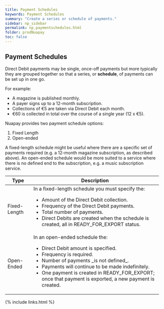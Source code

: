 ```yaml
---
title: Payment Schedules
keywords: Payment Schedules
summary: "Create a series or schedule of payments."
sidebar: np_sidebar
permalink: np_paymentschedules.html
folder: prodNuapay
toc: false
---
```



## Payment Schedules

Direct Debit payments may be single, once-off payments but more typically they are grouped together so that a series, or **schedule**, of payments can be set up in one go.

For example:
* A magazine is published monthly.
* A payer signs up to a 12-month subscription.  
* Collections of €5 are taken via Direct Debit each month.
* €60 is collected in total over the course of a single year (12 x €5).

Nuapay provides two payment schedule options:

1. Fixed Length
1. Open-ended

A fixed-length schedule might be useful where there are a specific set of payments required (e.g. a 12-month magazine subscription, as described above).
An open-ended schedule would be more suited to a service where there is no defined end to the subscription, e.g. a music subscription service.

<table>
<thead>
<tr>
<th>Type</th>
<th>Description</th>
</tr>
</thead>
<tbody>
<tr>
<td>Fixed-Length</td>
<td>In a fixed-length schedule you must specify the:<br/>
<ul>
<li>Amount of the Direct Debit collection.</li>
<li>Frequency of the Direct Debit payments.</li>
<li>Total number of payments.</li>
<li>Direct Debits are created when the schedule is created, all in READY_FOR_EXPORT status.</li>
</ul>
</td>
</tr>
<tr>
<td>Open-Ended</td>
<td>In an open-ended schedule the:<br/>
<ul>
<li>Direct Debit amount is specified.</li>
<li>Frequency is required.</li>
<li>Number of payments _is not defined_.</li>
<li>Payments will continue to be made indefinitely.</li>
<li>One payment is created in READY_FOR_EXPORT; once that payment is exported, a new payment is created.</li>
</ul>
</td>
</tr>
</tbody>
</table>


{% include links.html %}

